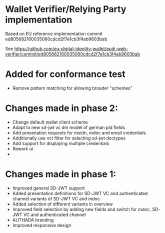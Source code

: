 # Wallet Verifier/Relying Party implementation

Based on EU reference implementation commit ed805682160035060cdcd2f7e1cb3f4ab9603bab

See https://github.com/eu-digital-identity-wallet/eudi-web-verifier/commit/ed805682160035060cdcd2f7e1cb3f4ab9603bab

# Added for conformance test
- Remove pattern matching for allowing broader "schemes"

# Changes made in phase 2:
- Change default wallet client scheme
- Adapt to new sd-jwt vc dm model of german pid fields
- Add presenation requests for msidn, mdoc and email credentials
- Additionally use vct filter for selecting sd-jwt doctypes
- Add support for displaying multiple credentials
- Rework ui
- 

# Changes made in phase 1:

- Improved general SD-JWT support
- Added presentation definitions for SD-JWT VC and authenticated channel variants of SD-JWT VC and mdoc
- Added selection of different variants in overview
- Improved field selection by adding new fields and switch for mdoc, SD-JWT VC and authenticated channel
- AUTHADA branding
- Improved responsive design
